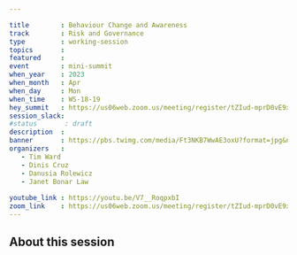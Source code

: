 ```yaml
---

title        : Behaviour Change and Awareness 
track        : Risk and Governance
type         : working-session
topics       :
featured     :
event        : mini-summit
when_year    : 2023
when_month   : Apr
when_day     : Mon
when_time    : WS-18-19
hey_summit   : https://us06web.zoom.us/meeting/register/tZIud-mprD0vE9xWCJLSzFi8gT-j2BTCAyMR 
session_slack:
#status       : draft
description  :
banner       : https://pbs.twimg.com/media/Ft3NKB7WwAE3oxU?format=jpg&name=medium
organizers   :
   - Tim Ward
   - Dinis Cruz
   - Danusia Rolewicz
   - Janet Bonar Law
  
youtube_link : https://youtu.be/V7__RoqpxbI
zoom_link    : https://us06web.zoom.us/meeting/register/tZIud-mprD0vE9xWCJLSzFi8gT-j2BTCAyMR 
---
```



## About this session


